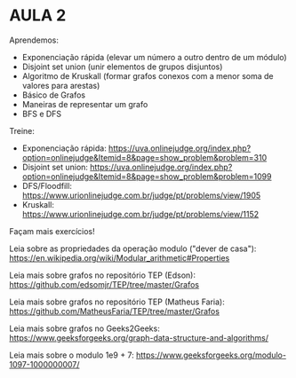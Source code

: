# AULA 2

Aprendemos:
- Exponenciação rápida (elevar um número a outro dentro de um módulo)
- Disjoint set union (unir elementos de grupos disjuntos)
- Algoritmo de Kruskall (formar grafos conexos com a menor soma de valores para arestas)
- Básico de Grafos
- Maneiras de representar um grafo
- BFS e DFS

Treine:
- Exponenciação rápida: https://uva.onlinejudge.org/index.php?option=onlinejudge&Itemid=8&page=show_problem&problem=310
- Disjoint set union: https://uva.onlinejudge.org/index.php?option=onlinejudge&Itemid=8&page=show_problem&problem=1099
- DFS/Floodfill: https://www.urionlinejudge.com.br/judge/pt/problems/view/1905
- Kruskall: https://www.urionlinejudge.com.br/judge/pt/problems/view/1152

Façam mais exercícios!

Leia sobre as propriedades da operação modulo ("dever de casa"): https://en.wikipedia.org/wiki/Modular_arithmetic#Properties

Leia mais sobre grafos no repositório TEP (Edson): https://github.com/edsomjr/TEP/tree/master/Grafos

Leia mais sobre grafos no repositório TEP (Matheus Faria): https://github.com/MatheusFaria/TEP/tree/master/Grafos

Leia mais sobre grafos no Geeks2Geeks: https://www.geeksforgeeks.org/graph-data-structure-and-algorithms/

Leia mais sobre o modulo 1e9 + 7: https://www.geeksforgeeks.org/modulo-1097-1000000007/
